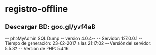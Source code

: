 # registro-offline

 Descargar BD: goo.gl/yvf4aB 
 -------------

-- phpMyAdmin SQL Dump
-- version 4.0.4--
-- Servidor: 127.0.0.1
-- Tiempo de generación: 23-02-2017 a las 21:17:02
-- Versión del servidor: 5.5.32
-- Versión de PHP: 5.4.16

